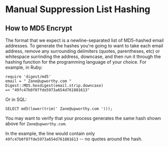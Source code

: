 # Manual Suppression List Hashing

## How to MD5 Encrypt
The format that we expect is a newline-separated list of MD5-hashed email addresses. To generate the hashes you're going to want to take each email address, remove any surrounding delimiters (quotes, parentheses, etc) or whitespace surrinding the address, downcase, and then run it through the hashing function for the programming language of your choice. For example, in Ruby:

    require 'digest/md5'
    email = " Zane@upworthy.com "
    Digest::MD5.hexdigest(email.strip.downcase)
    => "49fc47b0f07fde5973a654d761801613"

Or in SQL:

    SELECT md5(lower(trim(' Zane@upworthy.com ')));

You may want to verify that your process generates the same hash shown above for ` Zane@upworthy.com `.

In the example, the line would contain only `49fc47b0f07fde5973a654d761801613` -- no quotes around the hash.
